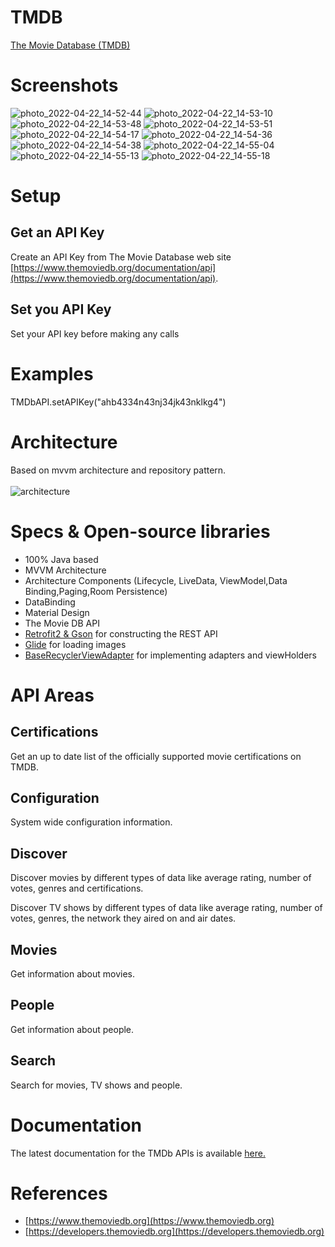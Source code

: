 # TMDB
[The Movie Database (TMDB)
](https://www.themoviedb.org/)

# Screenshots
![photo_2022-04-22_14-52-44](https://user-images.githubusercontent.com/101660428/164699803-778b0190-7333-49ed-850d-dbe6090c1bec.jpg)
![photo_2022-04-22_14-53-10](https://user-images.githubusercontent.com/101660428/164699806-f11b64ff-445a-414b-95bc-e23d68286549.jpg)
![photo_2022-04-22_14-53-48](https://user-images.githubusercontent.com/101660428/164699815-71a69c28-051e-4d33-8e39-3212d2848c84.jpg)
![photo_2022-04-22_14-53-51](https://user-images.githubusercontent.com/101660428/164699819-f88d1155-7b60-46af-8c40-c96f2acf4947.jpg)
![photo_2022-04-22_14-54-17](https://user-images.githubusercontent.com/101660428/164699824-aac823d0-db28-4de2-b2d6-8397293ea737.jpg)
![photo_2022-04-22_14-54-36](https://user-images.githubusercontent.com/101660428/164699828-b822d4ef-b5cb-4fef-8a54-9b67ea00541b.jpg)
![photo_2022-04-22_14-54-38](https://user-images.githubusercontent.com/101660428/164699832-62b91e20-e40b-422a-9812-871e24cd2aaf.jpg)
![photo_2022-04-22_14-55-04](https://user-images.githubusercontent.com/101660428/164699835-75193408-2a37-4055-92a4-220fb55a36e9.jpg)
![photo_2022-04-22_14-55-13](https://user-images.githubusercontent.com/101660428/164699839-f2c9efe4-0d00-4736-a5b8-7891114a12b0.jpg)
![photo_2022-04-22_14-55-18](https://user-images.githubusercontent.com/101660428/164699844-7664bdf7-7819-481e-93f9-388c9ccd9d13.jpg)



# Setup


## Get an API Key

Create an API Key from The Movie Database web site [https://www.themoviedb.org/documentation/api](https://www.themoviedb.org/documentation/api).

## Set you API Key

Set your API key before making any calls

# Examples

TMDbAPI.setAPIKey("ahb4334n43nj34jk43nklkg4")

# Architecture
Based on mvvm architecture and repository pattern.<br><br>
![architecture](https://s3.ap-south-1.amazonaws.com/mindorks-server-uploads/mvvm.png)


# Specs & Open-source libraries
- 100% Java based
- MVVM Architecture
- Architecture Components (Lifecycle, LiveData, ViewModel,Data Binding,Paging,Room Persistence)
- DataBinding
- Material Design 
- The Movie DB API
- [Retrofit2 & Gson](https://github.com/square/retrofit) for constructing the REST API
- [Glide](https://github.com/bumptech/glide) for loading images
- [BaseRecyclerViewAdapter](https://github.com/skydoves/BaseRecyclerViewAdapter) for implementing adapters and viewHolders



# API Areas

## Certifications

Get an up to date list of the officially supported movie certifications on TMDB.

## Configuration

System wide configuration information.

## Discover

Discover movies by different types of data like average rating, number of votes, genres and certifications.

Discover TV shows by different types of data like average rating, number of votes, genres, the network they aired on and air dates.

## Movies

Get information about movies.

## People

Get information about people.

## Search

Search for movies, TV shows and people.

# Documentation

The latest documentation for the TMDb APIs is available [here.
](https://adamayoung.github.io/TMDb/)


# References

* [https://www.themoviedb.org](https://www.themoviedb.org)
* [https://developers.themoviedb.org](https://developers.themoviedb.org)


